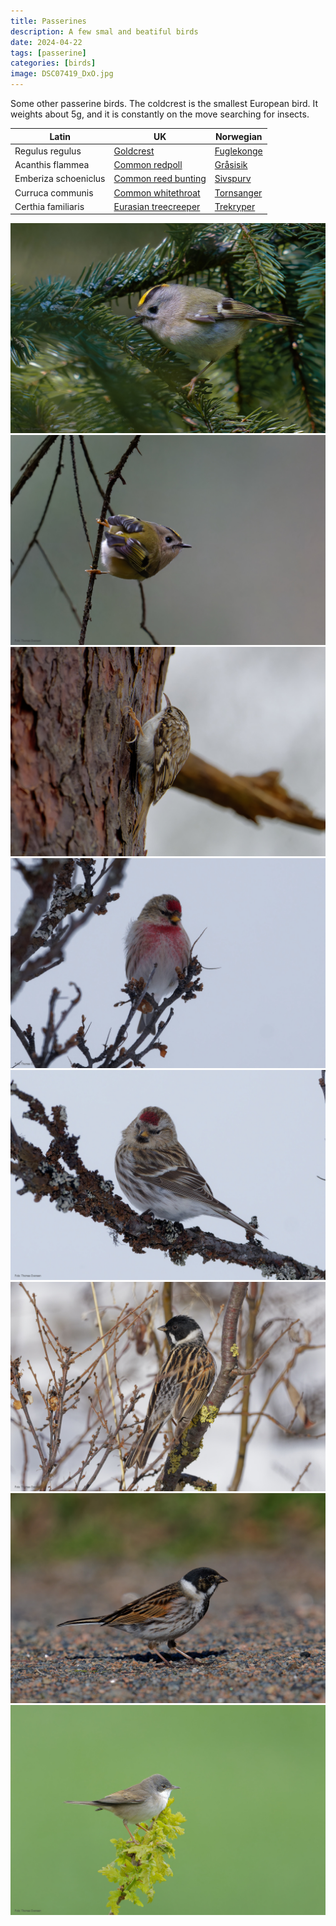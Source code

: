 ```yaml
---
title: Passerines
description: A few smal and beatiful birds
date: 2024-04-22
tags: [passerine]
categories: [birds]
image: DSC07419_DxO.jpg
---
```


Some other passerine birds. The coldcrest is the smallest European bird. It weights about 5g,
and it is constantly on the move searching for insects.

| Latin      | UK | Norwegian |
| ----------- | ----------- |   ----------- |
| Regulus regulus | [Goldcrest](https://en.wikipedia.org/wiki/Goldcrest) |  [Fuglekonge](https://no.wikipedia.org/wiki/Fuglekonge) |
| Acanthis flammea | [Common redpoll](https://en.wikipedia.org/wiki/Common_redpoll) |  [Gråsisik](https://no.wikipedia.org/wiki/Gråsisik) |
| Emberiza schoeniclus  | [Common reed bunting](https://en.wikipedia.org/wiki/Common_reed_bunting) |   [Sivspurv](https://no.wikipedia.org/wiki/Sivspurv)     |
| Curruca communis  | [Common whitethroat](https://en.wikipedia.org/wiki/Common_whitethroat) |   [Tornsanger](https://no.wikipedia.org/wiki/Tornsanger)     |
| Certhia familiaris | [Eurasian treecreeper](https://en.wikipedia.org/wiki/Eurasian_treecreeper) |  [Trekryper](https://no.wikipedia.org/wiki/Trekryper) |



![Goldcrest](DSC07419_DxO.jpg)
![Goldcrest](DSC09708_DxO.jpg)
![Eurasian treecreeper](DSC02147_DxO.jpg)
![Common redpoll](DSC02194_DxO.jpg)
![Common redpoll](DSC02284_DxO.jpg)
![Common reed bunting](_DSC3649_DxO.jpg)
![Common reed bunting](DSC05532_DxO.jpg)
![Common whitethroat](_DSC8678_DxO.jpg)
